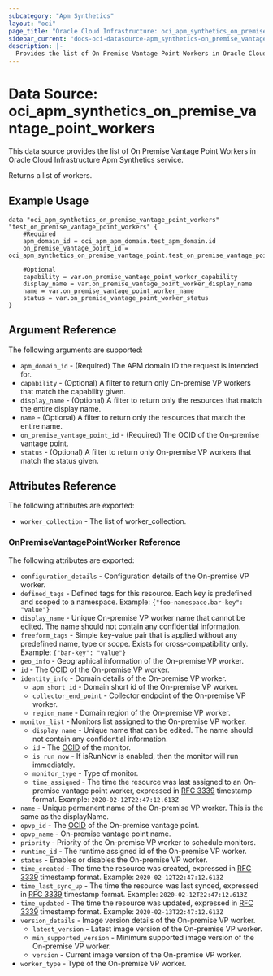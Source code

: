 ```yaml
---
subcategory: "Apm Synthetics"
layout: "oci"
page_title: "Oracle Cloud Infrastructure: oci_apm_synthetics_on_premise_vantage_point_workers"
sidebar_current: "docs-oci-datasource-apm_synthetics-on_premise_vantage_point_workers"
description: |-
  Provides the list of On Premise Vantage Point Workers in Oracle Cloud Infrastructure Apm Synthetics service
---
```


# Data Source: oci_apm_synthetics_on_premise_vantage_point_workers
This data source provides the list of On Premise Vantage Point Workers in Oracle Cloud Infrastructure Apm Synthetics service.

Returns a list of workers.


## Example Usage

```hcl
data "oci_apm_synthetics_on_premise_vantage_point_workers" "test_on_premise_vantage_point_workers" {
	#Required
	apm_domain_id = oci_apm_apm_domain.test_apm_domain.id
	on_premise_vantage_point_id = oci_apm_synthetics_on_premise_vantage_point.test_on_premise_vantage_point.id

	#Optional
	capability = var.on_premise_vantage_point_worker_capability
	display_name = var.on_premise_vantage_point_worker_display_name
	name = var.on_premise_vantage_point_worker_name
	status = var.on_premise_vantage_point_worker_status
}
```

## Argument Reference

The following arguments are supported:

* `apm_domain_id` - (Required) The APM domain ID the request is intended for. 
* `capability` - (Optional) A filter to return only On-premise VP workers that match the capability given.
* `display_name` - (Optional) A filter to return only the resources that match the entire display name.
* `name` - (Optional) A filter to return only the resources that match the entire name.
* `on_premise_vantage_point_id` - (Required) The OCID of the On-premise vantage point.
* `status` - (Optional) A filter to return only On-premise VP workers that match the status given.


## Attributes Reference

The following attributes are exported:

* `worker_collection` - The list of worker_collection.

### OnPremiseVantagePointWorker Reference

The following attributes are exported:

* `configuration_details` - Configuration details of the On-premise VP worker.
* `defined_tags` - Defined tags for this resource. Each key is predefined and scoped to a namespace. Example: `{"foo-namespace.bar-key": "value"}` 
* `display_name` - Unique On-premise VP worker name that cannot be edited. The name should not contain any confidential information.
* `freeform_tags` - Simple key-value pair that is applied without any predefined name, type or scope. Exists for cross-compatibility only. Example: `{"bar-key": "value"}` 
* `geo_info` - Geographical information of the On-premise VP worker.
* `id` - The [OCID](https://docs.cloud.oracle.com/iaas/Content/General/Concepts/identifiers.htm) of the On-premise VP worker.
* `identity_info` - Domain details of the On-premise VP worker.
	* `apm_short_id` - Domain short id of the On-premise VP worker.
	* `collector_end_point` - Collector endpoint of the On-premise VP worker.
	* `region_name` - Domain region of the On-premise VP worker.
* `monitor_list` - Monitors list assigned to the On-premise VP worker.
	* `display_name` - Unique name that can be edited. The name should not contain any confidential information.
	* `id` - The [OCID](https://docs.cloud.oracle.com/iaas/Content/General/Concepts/identifiers.htm) of the monitor.
	* `is_run_now` - If isRunNow is enabled, then the monitor will run immediately.
	* `monitor_type` - Type of monitor.
	* `time_assigned` - The time the resource was last assigned to an On-premise vantage point worker, expressed in [RFC 3339](https://tools.ietf.org/html/rfc3339) timestamp format. Example: `2020-02-12T22:47:12.613Z` 
* `name` - Unique permanent name of the On-premise VP worker. This is the same as the displayName.
* `opvp_id` - The [OCID](https://docs.cloud.oracle.com/iaas/Content/General/Concepts/identifiers.htm) of the On-premise vantage point.
* `opvp_name` - On-premise vantage point name.
* `priority` - Priority of the On-premise VP worker to schedule monitors.
* `runtime_id` - The runtime assigned id of the On-premise VP worker.
* `status` - Enables or disables the On-premise VP worker.
* `time_created` - The time the resource was created, expressed in [RFC 3339](https://tools.ietf.org/html/rfc3339) timestamp format. Example: `2020-02-12T22:47:12.613Z` 
* `time_last_sync_up` - The time the resource was last synced, expressed in [RFC 3339](https://tools.ietf.org/html/rfc3339) timestamp format. Example: `2020-02-12T22:47:12.613Z` 
* `time_updated` - The time the resource was updated, expressed in [RFC 3339](https://tools.ietf.org/html/rfc3339) timestamp format. Example: `2020-02-13T22:47:12.613Z` 
* `version_details` - Image version details of the On-premise VP worker.
	* `latest_version` - Latest image version of the On-premise VP worker.
	* `min_supported_version` - Minimum supported image version of the On-premise VP worker.
	* `version` - Current image version of the On-premise VP worker.
* `worker_type` - Type of the On-premise VP worker.

